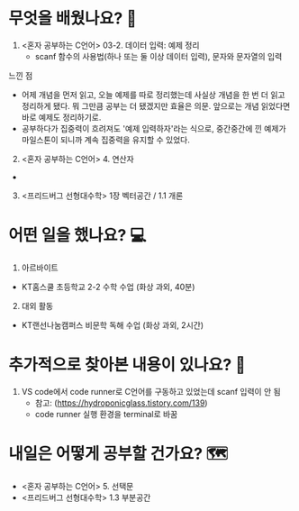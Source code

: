 # 무엇을 배웠나요? 📝
1. <혼자 공부하는 C언어> 03-2. 데이터 입력: 예제 정리
    - scanf 함수의 사용법(하나 또는 둘 이상 데이터 입력), 문자와 문자열의 입력

느낀 점
- 어제 개념을 먼저 읽고, 오늘 예제를 따로 정리했는데 사실상 개념을 한 번 더 읽고 정리하게 됐다. 뭐 그만큼 공부는 더 됐겠지만 효율은 의문. 앞으로는 개념 읽었다면 바로 예제도 정리하기로.
- 공부하다가 집중력이 흐려져도 '예제 입력하자'라는 식으로, 중간중간에 낀 예제가 마일스톤이 되니까 계속 집중력을 유지할 수 있었다.

2. <혼자 공부하는 C언어> 4. 연산자
- 

3. <프리드버그 선형대수학> 1장 벡터공간 / 1.1 개론

# 어떤 일을 했나요? 💻
1. 아르바이트   
- KT홈스쿨 초등학교 2-2 수학 수업 (화상 과외, 40분)
2. 대외 활동
- KT랜선나눔캠퍼스 비문학 독해 수업 (화상 과외, 2시간)

# 추가적으로 찾아본 내용이 있나요? 🌊
1. VS code에서 code runner로 C언어를 구동하고 있었는데 scanf 입력이 안 됨
    - 참고: (https://hydroponicglass.tistory.com/139)
    - code runner 실행 환경을 terminal로 바꿈
    
# 내일은 어떻게 공부할 건가요? 🗺
- <혼자 공부하는 C언어> 5. 선택문
- <프리드버그 선형대수학> 1.3 부분공간